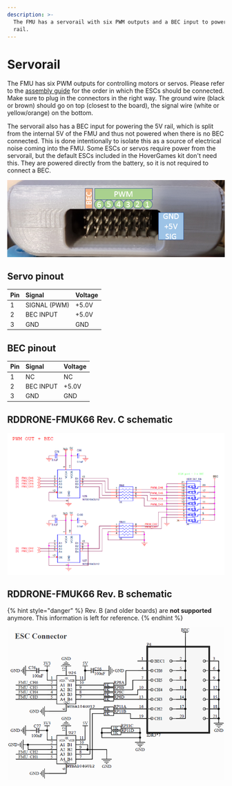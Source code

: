 ```yaml
---
description: >-
  The FMU has a servorail with six PWM outputs and a BEC input to power the 5V
  rail.
---
```


# Servorail

The FMU has six PWM outputs for controlling motors or servos. Please refer to the [assembly guide](../../userguide/assembly/connecting-all-fmu-wires.md#servorail) for the order in which the ESCs should be connected. Make sure to plug in the connectors in the right way. The ground wire \(black or brown\) should go on top \(closest to the board\), the signal wire \(white or yellow/orange\) on the bottom.

The servorail also has a BEC input for powering the 5V rail, which is split from the internal 5V of the FMU and thus not powered when there is no BEC connected. This is done intentionally to isolate this as a source of electrical noise coming into the FMU. Some ESCs or servos require power from the servorail, but the default ESCs included in the HoverGames kit don't need this. They are powered directly from the battery, so it is not required to connect a BEC.

![](../../.gitbook/assets/pwm_ports.PNG)

## Servo pinout

| Pin | Signal | Voltage |
| :--- | :--- | :--- |
| 1 | SIGNAL \(PWM\) | +5.0V |
| 2 | BEC INPUT | +5.0V |
| 3 | GND | GND |

## BEC pinout

| Pin | Signal | Voltage |
| :--- | :--- | :--- |
| 1 | NC | NC |
| 2 | BEC INPUT | +5.0V |
| 3 | GND | GND |

## RDDRONE-FMUK66 Rev. C schematic

![](../../.gitbook/assets/image%20%28145%29.png)

## RDDRONE-FMUK66 Rev. B schematic

{% hint style="danger" %}
Rev. B \(and older boards\) are **not supported** anymore. This information is left for reference.
{% endhint %}

![](../../.gitbook/assets/servo%20%283%29.png)



